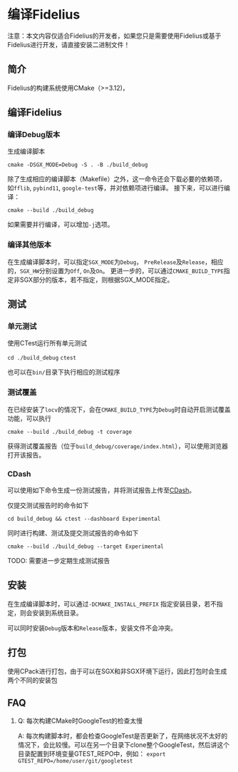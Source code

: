 # 编译Fidelius

注意：本文内容仅适合Fidelius的开发者，如果您只是需要使用Fidelius或基于Fidelius进行开发，请直接安装二进制文件！

## 简介
Fidelius的构建系统使用CMake（>=3.12)，

## 编译Fidelius

### 编译Debug版本

生成编译脚本

`cmake -DSGX_MODE=Debug -S . -B ./build_debug `

除了生成相应的编译脚本（Makefile）之外，这一命令还会下载必要的依赖项，如`fflib`, `pybind11`, `google-test`等，并对依赖项进行编译。
接下来，可以进行编译：

`cmake --build ./build_debug`

如果需要并行编译，可以增加`-j`选项。

### 编译其他版本

在生成编译脚本时，可以指定`SGX_MODE`为`Debug`， `PreRelease`及`Release`，相应的，`SGX_HW`分别设置为`Off`, `On`及`On`。
更进一步的，可以通过`CMAKE_BUILD_TYPE`指定非SGX部分的版本，若不指定，则根据SGX_MODE指定。

## 测试

### 单元测试
使用CTest运行所有单元测试

`cd ./build_debug`
`ctest `

也可以在`bin/`目录下执行相应的测试程序

### 测试覆盖
在已经安装了`locv`的情况下，会在`CMAKE_BUILD_TYPE`为`Debug`时自动开启测试覆盖功能，可以执行
```
cmake --build ./build_debug -t coverage
```
获得测试覆盖报告（位于`build_debug/coverage/index.html`），可以使用浏览器打开该报告。

### CDash
可以使用如下命令生成一份测试报告，并将测试报告上传至[CDash](https://my.cdash.org/index.php?project=Fidelius)。

仅提交测试报告时的命令如下
```
cd build_debug && ctest --dashboard Experimental
```
同时进行构建、测试及提交测试报告的命令如下
```
cmake --build ./build_debug --target Experimental
```

TODO: 需要进一步定期生成测试报告

## 安装
在生成编译脚本时，可以通过`-DCMAKE_INSTALL_PREFIX` 指定安装目录，若不指定，则会安装到系统目录。

可以同时安装`Debug`版本和`Release`版本，安装文件不会冲突。

## 打包
使用CPack进行打包，由于可以在SGX和非SGX环境下运行，因此打包时会生成两个不同的安装包

## FAQ

1. Q: 每次构建CMake时GoogleTest的检查太慢

    A: 每次构建脚本时，都会检查GoogleTest是否更新了，在网络状况不太好的情况下，会比较慢。可以在另一个目录下clone整个GoogleTest，然后讲这个目录配置到环境变量GTEST_REPO中，例如：
    `export GTEST_REPO=/home/user/git/googletest`



